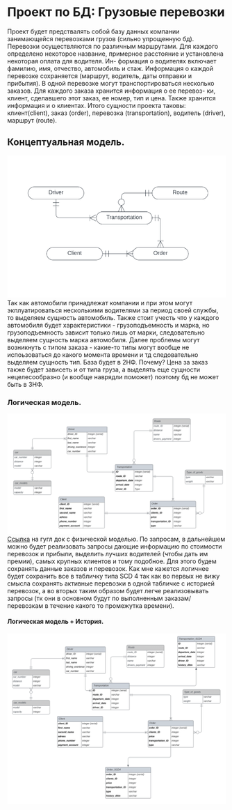 # Проект по БД: Грузовые перевозки

Проект будет предствалять собой базу данных компании занимающейся
перевозками грузов (сильно упрощенную бд). Перевозки осуществляются
по различным маршрутами. Для каждого определено некоторое название,
примерное расстояние и установлена некоторая оплата для водителя. Ин-
формация о водителях включает фамилию, имя, отчество, автомобиль и
стаж. Информация о каждой перевозке сохраняется (маршрут, водитель,
даты отправки и прибытия). В одной перевозке могут транспортироваться
несколько заказов. Для каждого заказа хранится информация о ее перевоз-
ки, клиент, сделавшего этот заказ, ее номер, тип и цена. Также хранится
информация и о клиентах. Итого сущности проекта таковы: клиент(client),
заказ (order), перевозка (transportation), водитель (driver), маршрут (route).


## Концептуальная модель.
![](docs/db_model_1-1.png)
Так как автомобили принадлежат компании и при этом могут
экплуатироваться несколькими водителями за период своей службы, то
выделяем сущность автомобиль. Также стоит учесть что у каждого
автомобиля будет характеристики - грузоподъемность и марка, но
грузоподъемность зависит только лишь от марки, следовательно
выделяем сущность марка автомобиля. Далее проблемы могут возникнуть
с типом заказа - какие-то типы могут вообще не испоьзоваться до какого
момента времени и тд следовательно выделяем сущность тип. База будет
в 2НФ. Почему? Цена за заказ также будет зависеть и от типа груза, а
выделять еще сущности нецелесообразно (и вообще наврядли поможет)
поэтому бд не может быть в 3НФ.

### Логическая модель.
![](docs/db_model_2-1.png)
[Ссылка](https://docs.google.com/spreadsheets/d/1X9jyAydatb_6iIskrzATLx-m3K28-qiM5D2H0ZigUR4/edit?usp=sharing)
        на гугл док с физической моделью.
По запросам, в дальнейшем можно будет реализовать запросы дающие
информацию по стоимости перевозок и прибыли, выделить лучших
водителей (чтобы дать им премии), самых крупных клиентов и тому
подобное.
Для этого будем сохранять данные заказов и перевозок. Как мне кажется
логичнее будет сохранить все в табличку типа SCD 4 так как во первых не
вижу смысла сохранять активные перевозки в одной табличке с историей
перевозок, а во вторых таким образом будет легче реализовывать запросы
(тк они в основном будут по выполненным заказам/перевозкам в течение
какого то промежутка времени).
#### Логическая модель + История.
![](docs/db_model_3-1.png)

